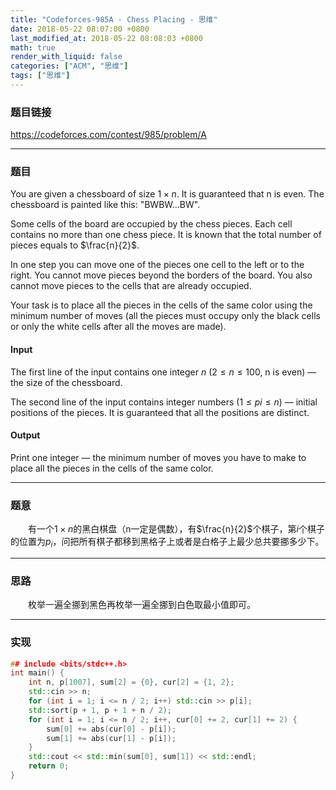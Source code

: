 ```yaml
---
title: "Codeforces-985A - Chess Placing - 思维"
date: 2018-05-22 08:07:00 +0800
last_modified_at: 2018-05-22 08:08:03 +0800
math: true
render_with_liquid: false
categories: ["ACM", "思维"]
tags: ["思维"]
---
```


### 题目链接

https://codeforces.com/contest/985/problem/A

---
### 题目

You are given a chessboard of size $1 × n$. It is guaranteed that n is even. The chessboard is painted like this: "BWBW...BW".

Some cells of the board are occupied by the chess pieces. Each cell contains no more than one chess piece. It is known that the total number of pieces equals to $\frac{n}{2}$.

In one step you can move one of the pieces one cell to the left or to the right. You cannot move pieces beyond the borders of the board. You also cannot move pieces to the cells that are already occupied.

Your task is to place all the pieces in the cells of the same color using the minimum number of moves (all the pieces must occupy only the black cells or only the white cells after all the moves are made).

#### Input
The first line of the input contains one integer $n$ $(2 ≤ n ≤ 100$, n is even$)$ — the size of the chessboard.

The second line of the input contains  integer numbers  $(1 ≤ pi ≤ n)$ — initial positions of the pieces. It is guaranteed that all the positions are distinct.

#### Output
Print one integer — the minimum number of moves you have to make to place all the pieces in the cells of the same color.

---
### 题意

&emsp;&emsp;有一个$1\times n$的黑白棋盘（n一定是偶数），有$\frac{n}{2}$个棋子，第$i$个棋子的位置为$p_i$，问把所有棋子都移到黑格子上或者是白格子上最少总共要挪多少下。

---
### 思路

&emsp;&emsp;枚举一遍全挪到黑色再枚举一遍全挪到白色取最小值即可。

---
### 实现

```cpp
## include <bits/stdc++.h>
int main() {
    int n, p[1007], sum[2] = {0}, cur[2] = {1, 2};
    std::cin >> n;
    for (int i = 1; i <= n / 2; i++) std::cin >> p[i];
    std::sort(p + 1, p + 1 + n / 2);
    for (int i = 1; i <= n / 2; i++, cur[0] += 2, cur[1] += 2) {
        sum[0] += abs(cur[0] - p[i]);
        sum[1] += abs(cur[1] - p[i]);
    }
    std::cout << std::min(sum[0], sum[1]) << std::endl;
    return 0;
}
```